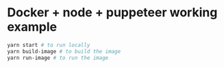 # Docker + node + puppeteer working example

```bash
yarn start # to run locally
yarn build-image # to build the image
yarn run-image # to run the image
```